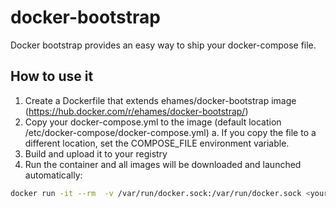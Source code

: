 # docker-bootstrap

Docker bootstrap provides an easy way to ship your docker-compose file.

## How to use it

1. Create a Dockerfile that extends ehames/docker-bootstrap image (https://hub.docker.com/r/ehames/docker-bootstrap/)
1. Copy your docker-compose.yml to the image (default location /etc/docker-compose/docker-compose.yml)
    a. If you copy the file to a different location, set the COMPOSE_FILE environment variable.
1. Build and upload it to your registry
1. Run the container and all images will be downloaded and launched automatically:
```bash
docker run -it --rm  -v /var/run/docker.sock:/var/run/docker.sock <your-image>
```
